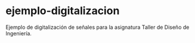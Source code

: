 # ejemplo-digitalizacion
Ejemplo de digitalización de señales para la asignatura Taller de Diseño de Ingeniería.
